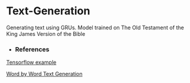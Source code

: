 # Text-Generation
Generating text using GRUs. Model trained on The Old Testament of the King James Version of the Bible
* <h3>References</h3>
[Tensorflow example](https://www.tensorflow.org/tutorials/sequences/text_generation)

[Word by Word Text Generation](https://www.kaggle.com/shivamb/beginners-guide-to-text-generation-using-lstms)
